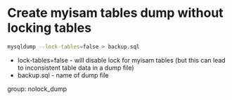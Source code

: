 # Create myisam tables dump without locking tables

```bash
mysqldump --lock-tables=false > backup.sql
```

- lock-tables=false - will disable lock for myisam tables (but this can lead to inconsistent table data in a dump file)
- backup.sql - name of dump file

group: nolock_dump
